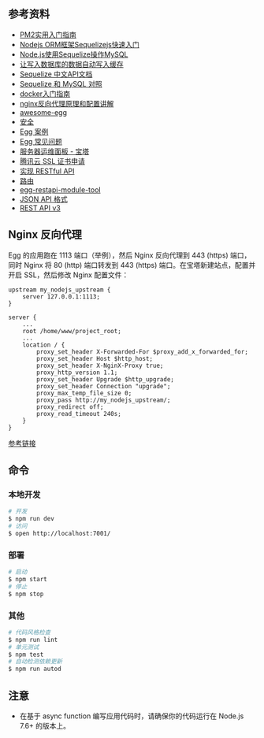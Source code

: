 ## 参考资料
- [PM2实用入门指南](http://imweb.io/topic/57c8cbb27f226f687b365636)
- [Nodejs ORM框架Sequelizejs快速入门](http://hopperclouds.github.io/2016/09/12/Nodejs-ORM%E6%A1%86%E6%9E%B6Sequelizejs%E5%BF%AB%E9%80%9F%E5%85%A5%E9%97%A8/)
- [Node.js使用Sequelize操作MySQL](http://www.w3clog.com/21.html)
- [让写入数据库的数据自动写入缓存](https://cnodejs.org/topic/58d5e84ee9ab80d02d377066)
- [Sequelize 中文API文档](https://itbilu.com/nodejs/npm/VkYIaRPz-.html)
- [Sequelize 和 MySQL 对照](https://segmentfault.com/a/1190000003987871#articleHeader11)
- [docker入门指南](https://docker.rails365.net/chapters/1.html)
- [nginx反向代理原理和配置讲解](http://www.cnblogs.com/anruy/p/4989161.html)
- [awesome-egg](https://github.com/eggjs/awesome-egg)
- [安全](https://eggjs.org/zh-cn/core/security.html)
- [Egg 案例](https://github.com/eggjs/examples)
- [Egg 常见问题](https://eggjs.org/zh-cn/faq.html)
- [服务器运维面板 - 宝塔](https://www.bt.cn/)
- [腾讯云 SSL 证书申请](https://console.cloud.tencent.com/ssl)
- [实现 RESTful API](https://eggjs.org/zh-cn/tutorials/restful.html)
- [路由](https://eggjs.org/zh-cn/basics/router.html)
- [egg-restapi-module-tool](https://github.com/fomenyesu/egg-restapi-module-tool)
- [JSON API 格式](http://jsonapi.org.cn/format/)
- [REST API v3](https://developer.github.com/v3/)

## Nginx 反向代理
Egg 的应用跑在 1113 端口（举例），然后 Nginx 反向代理到 443 (https) 端口， 同时 Nginx 将 80 (http) 端口转发到 443 (https) 端口。在宝塔新建站点，配置并开启 SSL，然后修改 Nginx 配置文件：
```
upstream my_nodejs_upstream {
    server 127.0.0.1:1113;
}

server {
    ...    
    root /home/www/project_root;
    ...
    location / {
        proxy_set_header X-Forwarded-For $proxy_add_x_forwarded_for;
        proxy_set_header Host $http_host;
        proxy_set_header X-NginX-Proxy true;
        proxy_http_version 1.1;
        proxy_set_header Upgrade $http_upgrade;
        proxy_set_header Connection "upgrade";
        proxy_max_temp_file_size 0;
        proxy_pass http://my_nodejs_upstream/;
        proxy_redirect off;
        proxy_read_timeout 240s;
    }
}
```
[参考链接](http://imweb.io/topic/57c8cbb27f226f687b365636)

## 命令
### 本地开发

```bash
# 开发
$ npm run dev
# 访问
$ open http://localhost:7001/
```

### 部署

```bash
# 启动
$ npm start
# 停止
$ npm stop
```

### 其他
```bash
# 代码风格检查
$ npm run lint
# 单元测试
$ npm test
# 自动检测依赖更新
$ npm run autod
```

## 注意
- 在基于 async function 编写应用代码时，请确保你的代码运行在 Node.js 7.6+ 的版本上。